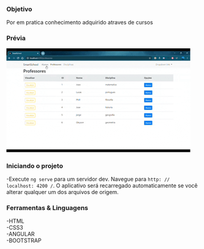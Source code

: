 <h3>Objetivo</h3>

Por em pratica conhecimento adquirido atraves de cursos

<h3>Prévia</h3>


![Previa](https://github.com/ericmartinsm/smarthschool/blob/master/school.gif)

<h3>Iniciando o projeto</h3>

-Execute `ng serve` para um servidor dev. Navegue para `http: // localhost: 4200 /`. O aplicativo será recarregado automaticamente se você alterar qualquer um dos arquivos de origem.


<h3>Ferramentas & Linguagens</h3>
-HTML</br>
-CSS3</br>
-ANGULAR</br>
-BOOTSTRAP</br>

